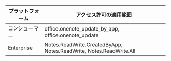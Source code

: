 | プラットフォーム | アクセス許可の適用範囲 |
|------|------|
| コンシューマー | office.onenote_update_by_app, office.onenote_update |
| Enterprise | Notes.ReadWrite.CreatedByApp, Notes.ReadWrite, Notes.ReadWrite.All |  